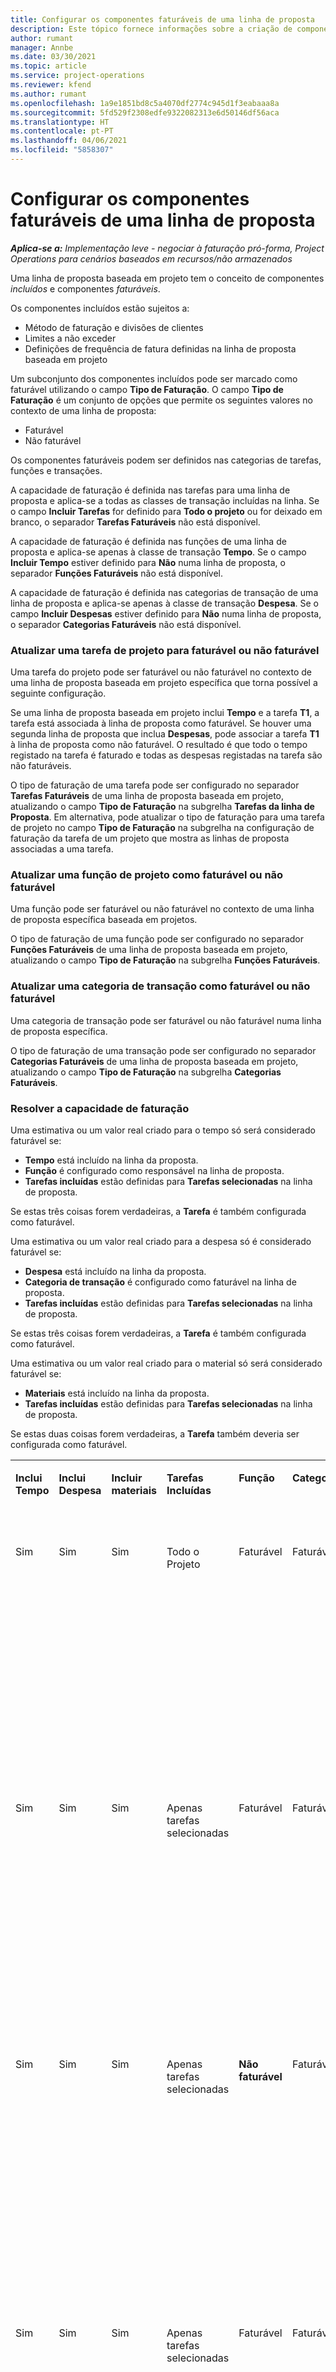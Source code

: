 ```yaml
---
title: Configurar os componentes faturáveis de uma linha de proposta
description: Este tópico fornece informações sobre a criação de componentes faturáveis e não faturáveis numa linha de proposta baseada em projetos.
author: rumant
manager: Annbe
ms.date: 03/30/2021
ms.topic: article
ms.service: project-operations
ms.reviewer: kfend
ms.author: rumant
ms.openlocfilehash: 1a9e1851bd8c5a4070df2774c945d1f3eabaaa8a
ms.sourcegitcommit: 5fd529f2308edfe9322082313e6d50146df56aca
ms.translationtype: HT
ms.contentlocale: pt-PT
ms.lasthandoff: 04/06/2021
ms.locfileid: "5858307"
---
```

# <a name="configure-the-chargeable-components-of-a-quote-line"></a>Configurar os componentes faturáveis de uma linha de proposta 

_**Aplica-se a:** Implementação leve - negociar à faturação pró-forma, Project Operations para cenários baseados em recursos/não armazenados_

Uma linha de proposta baseada em projeto tem o conceito de componentes *incluídos* e componentes *faturáveis*.

Os componentes incluídos estão sujeitos a:

  - Método de faturação e divisões de clientes
  - Limites a não exceder 
  - Definições de frequência de fatura definidas na linha de proposta baseada em projeto

Um subconjunto dos componentes incluídos pode ser marcado como faturável utilizando o campo **Tipo de Faturação**. O campo **Tipo de Faturação** é um conjunto de opções que permite os seguintes valores no contexto de uma linha de proposta:

  - Faturável
  - Não faturável

Os componentes faturáveis podem ser definidos nas categorias de tarefas, funções e transações.

A capacidade de faturação é definida nas tarefas para uma linha de proposta e aplica-se a todas as classes de transação incluídas na linha. Se o campo **Incluir Tarefas** for definido para **Todo o projeto** ou for deixado em branco, o separador **Tarefas Faturáveis** não está disponível.

A capacidade de faturação é definida nas funções de uma linha de proposta e aplica-se apenas à classe de transação **Tempo**. Se o campo **Incluir Tempo** estiver definido para **Não** numa linha de proposta, o separador **Funções Faturáveis** não está disponível.

A capacidade de faturação é definida nas categorias de transação de uma linha de proposta e aplica-se apenas à classe de transação **Despesa**. Se o campo **Incluir Despesas** estiver definido para **Não** numa linha de proposta, o separador **Categorias Faturáveis** não está disponível.

### <a name="update-a-project-task-to-be-chargeable-or-non-chargeable"></a>Atualizar uma tarefa de projeto para faturável ou não faturável

Uma tarefa do projeto pode ser faturável ou não faturável no contexto de uma linha de proposta baseada em projeto específica que torna possível a seguinte configuração.

Se uma linha de proposta baseada em projeto inclui **Tempo** e a tarefa **T1**, a tarefa está associada à linha de proposta como faturável. Se houver uma segunda linha de proposta que inclua **Despesas**, pode associar a tarefa **T1** à linha de proposta como não faturável. O resultado é que todo o tempo registado na tarefa é faturado e todas as despesas registadas na tarefa são não faturáveis.

O tipo de faturação de uma tarefa pode ser configurado no separador **Tarefas Faturáveis** de uma linha de proposta baseada em projeto, atualizando o campo **Tipo de Faturação** na subgrelha **Tarefas da linha de Proposta**. Em alternativa, pode atualizar o tipo de faturação para uma tarefa de projeto no campo **Tipo de Faturação** na subgrelha na configuração de faturação da tarefa de um projeto que mostra as linhas de proposta associadas a uma tarefa.

### <a name="update-a-role-to-be-chargeable-or-non-chargeable"></a>Atualizar uma função de projeto como faturável ou não faturável

Uma função pode ser faturável ou não faturável no contexto de uma linha de proposta específica baseada em projetos.

O tipo de faturação de uma função pode ser configurado no separador **Funções Faturáveis** de uma linha de proposta baseada em projeto, atualizando o campo **Tipo de Faturação** na subgrelha **Funções Faturáveis**.

### <a name="update-a-transaction-category-to-be-chargeable-or-non-chargeable"></a>Atualizar uma categoria de transação como faturável ou não faturável

Uma categoria de transação pode ser faturável ou não faturável numa linha de proposta específica.

O tipo de faturação de uma transação pode ser configurado no separador **Categorias Faturáveis** de uma linha de proposta baseada em projeto, atualizando o campo **Tipo de Faturação** na subgrelha **Categorias Faturáveis**.

### <a name="resolve-chargeability"></a>Resolver a capacidade de faturação
Uma estimativa ou um valor real criado para o tempo só será considerado faturável se:

   - **Tempo** está incluído na linha da proposta.
   - **Função** é configurado como responsável na linha de proposta.
   - **Tarefas incluídas** estão definidas para **Tarefas selecionadas** na linha de proposta. 

Se estas três coisas forem verdadeiras, a **Tarefa** é também configurada como faturável. 

Uma estimativa ou um valor real criado para a despesa só é considerado faturável se: 

   - **Despesa** está incluído na linha da proposta.
   - **Categoria de transação** é configurado como faturável na linha de proposta.
   - **Tarefas incluídas** estão definidas para **Tarefas selecionadas** na linha de proposta.

Se estas três coisas forem verdadeiras, a **Tarefa** é também configurada como faturável. 

Uma estimativa ou um valor real criado para o material só será considerado faturável se:

   - **Materiais** está incluído na linha da proposta.
   - **Tarefas incluídas** estão definidas para **Tarefas selecionadas** na linha de proposta.

Se estas duas coisas forem verdadeiras, a **Tarefa** também deveria ser configurada como faturável. 


<table border="0" cellspacing="0" cellpadding="0">
    <tbody>
        <tr>
            <td width="70" valign="top">
                <p>
                    <strong>Inclui Tempo</strong>
                </p>
            </td>
            <td width="78" valign="top">
                <p>
                    <strong>Inclui Despesa</strong>
                    <strong></strong>
                </p>
            </td>
            <td width="63" valign="top">
                <p>
                    <strong>Incluir materiais</strong>
                    <strong></strong>
                </p>
            </td>
            <td width="75" valign="top">
                <p>
                    <strong>Tarefas Incluídas</strong>
                    <strong></strong>
                </p>
            </td>
            <td width="65" valign="top">
                <p>
                    <strong>Função</strong>
                    <strong></strong>
                </p>
            </td>
            <td width="70" valign="top">
                <p>
                    <strong>Categoria</strong>
                    <strong></strong>
                </p>
            </td>
            <td width="65" valign="top">
                <p>
                    <strong>Tarefa</strong>
                    <strong></strong>
                </p>
            </td>
            <td width="350" valign="top">
                <p>
                    <strong>Impacto da possível faturação</strong>
                </p>
            </td>
        </tr>
        <tr>
            <td width="70" valign="top">
                <p>
Sim </p>
            </td>
            <td width="78" valign="top">
                <p>
Sim </p>
            </td>
            <td width="63" valign="top">
                <p>
Sim </p>
            </td>
            <td width="75" valign="top">
                <p>
Todo o Projeto </p>
            </td>
            <td width="65" valign="top">
                <p>
Faturável </p>
            </td>
            <td width="70" valign="top">
                <p>
Faturável </p>
            </td>
            <td width="65" valign="top">
                <p>
Não pode ser definido </p>
            </td>
            <td width="350" valign="top">
                <p>
Faturação num valor real de tempo: Faturável </p>
                <p>
Tipo de faturação em valor real de despesas: Faturável </p>
                <p>
Tipo de faturação em valor real de material: Faturável </p>
            </td>
        </tr>
        <tr>
            <td width="70" valign="top">
                <p>
Sim </p>
            </td>
            <td width="78" valign="top">
                <p>
Sim </p>
            </td>
            <td width="63" valign="top">
                <p>
Sim </p>
            </td>
            <td width="75" valign="top">
                <p>
Apenas tarefas selecionadas </p>
            </td>
            <td width="65" valign="top">
                <p>
Faturável </p>
            </td>
            <td width="70" valign="top">
                <p>
Faturável </p>
            </td>
            <td width="65" valign="top">
                <p>
Faturável </p>
            </td>
            <td width="350" valign="top">
                <p>
Faturação num valor real de tempo: Faturável </p>
                <p>
Tipo de faturação em valor real de despesas: Faturável </p>
                <p>
Tipo de faturação em valor real de material: Faturável </p>
            </td>
        </tr>
        <tr>
            <td width="70" valign="top">
                <p>
Sim </p>
            </td>
            <td width="78" valign="top">
                <p>
Sim </p>
            </td>
            <td width="63" valign="top">
                <p>
Sim </p>
            </td>
            <td width="75" valign="top">
                <p>
Apenas tarefas selecionadas </p>
            </td>
            <td width="65" valign="top">
                <p>
                    <strong>Não faturável</strong>
                </p>
            </td>
            <td width="70" valign="top">
                <p>
Faturável </p>
            </td>
            <td width="65" valign="top">
                <p>
Faturável </p>
            </td>
            <td width="350" valign="top">
                <p>
Faturação num valor real de tempo: <strong>Não faturável</strong>
                </p>
                <p>
Tipo de faturação em valor real de despesas: Faturável </p>
                <p>
Tipo de faturação em valor real de material: Faturável </p>
            </td>
        </tr>
        <tr>
            <td width="70" valign="top">
                <p>
Sim </p>
            </td>
            <td width="78" valign="top">
                <p>
Sim </p>
            </td>
            <td width="63" valign="top">
                <p>
Sim </p>
            </td>
            <td width="75" valign="top">
                <p>
Apenas tarefas selecionadas </p>
            </td>
            <td width="65" valign="top">
                <p>
Faturável </p>
            </td>
            <td width="70" valign="top">
                <p>
Faturável </p>
            </td>
            <td width="65" valign="top">
                <p>
                    <strong>Não faturável</strong>
                </p>
            </td>
            <td width="350" valign="top">
                <p>
Faturação num valor real de tempo: <strong>Não faturável</strong>
                </p>
                <p>
Tipo de faturação em valor real de despesas: <strong>Não faturável</strong>
                </p>
                <p>
Tipo de faturação em valor real de material: <strong>Não faturável</strong>
                </p>
            </td>
        </tr>
        <tr>
            <td width="70" valign="top">
                <p>
Sim </p>
            </td>
            <td width="78" valign="top">
                <p>
Sim </p>
            </td>
            <td width="63" valign="top">
                <p>
Sim </p>
            </td>
            <td width="75" valign="top">
                <p>
Apenas tarefas selecionadas </p>
            </td>
            <td width="65" valign="top">
                <p>
                    <strong>Não faturável</strong>
                </p>
            </td>
            <td width="70" valign="top">
                <p>
Faturável </p>
            </td>
            <td width="65" valign="top">
                <p>
                    <strong>Não faturável</strong>
                </p>
            </td>
            <td width="350" valign="top">
                <p>
Faturação num valor real de tempo: <strong>Não faturável</strong>
                </p>
                <p>
Tipo de faturação em valor real de despesas: <strong>Não faturável</strong>
                </p>
                <p>
Tipo de faturação em valor real de material: <strong> Não faturável</strong>
                </p>
            </td>
        </tr>
        <tr>
            <td width="70" valign="top">
                <p>
Sim </p>
            </td>
            <td width="78" valign="top">
                <p>
Sim </p>
            </td>
            <td width="63" valign="top">
                <p>
Sim </p>
            </td>
            <td width="75" valign="top">
                <p>
Apenas tarefas selecionadas </p>
            </td>
            <td width="65" valign="top">
                <p>
                    <strong>Não faturável</strong>
                </p>
            </td>
            <td width="70" valign="top">
                <p>
                    <strong>Não faturável</strong>
                </p>
            </td>
            <td width="65" valign="top">
                <p>
Faturável </p>
            </td>
            <td width="350" valign="top">
                <p>
Faturação num valor real de tempo: <strong>Não faturável</strong>
                </p>
                <p>
Tipo de faturação em valor real de despesas: <strong> Não faturável</strong>
                </p>
                <p>
Tipo de faturação em valor real de material: Faturável </p>
            </td>
        </tr>
        <tr>
            <td width="70" valign="top">
                <p>
                    <strong>No</strong>
                </p>
            </td>
            <td width="78" valign="top">
                <p>
Sim </p>
            </td>
            <td width="63" valign="top">
                <p>
Sim </p>
            </td>
            <td width="75" valign="top">
                <p>
Todo o Projeto </p>
            </td>
            <td width="65" valign="top">
                <p>
Não pode ser definido </p>
            </td>
            <td width="70" valign="top">
                <p>
                    <strong>Faturável</strong>
                </p>
            </td>
            <td width="65" valign="top">
                <p>
Não pode ser definido </p>
            </td>
            <td width="350" valign="top">
                <p>
Faturação num valor real de tempo: <strong>Não disponível</strong>
                </p>
                <p>
Tipo de faturação em valor real de despesas: Faturável </p>
                <p>
Tipo de faturação em valor real de material: Faturável </p>
            </td>
        </tr>
        <tr>
            <td width="70" valign="top">
                <p>
                    <strong>No</strong>
                </p>
            </td>
            <td width="78" valign="top">
                <p>
Sim </p>
            </td>
            <td width="63" valign="top">
                <p>
Sim </p>
            </td>
            <td width="75" valign="top">
                <p>
Todo o Projeto </p>
            </td>
            <td width="65" valign="top">
                <p>
Não pode ser definido </p>
            </td>
            <td width="70" valign="top">
                <p>
                    <strong>Não faturável</strong>
                </p>
            </td>
            <td width="65" valign="top">
                <p>
Não pode ser definido </p>
            </td>
            <td width="350" valign="top">
                <p>
Faturação num valor real de tempo: <strong>Não disponível</strong>
                </p>
                <p>
Tipo de faturação em valor real de despesas: <strong> Não faturável</strong>
                </p>
                <p>
Tipo de faturação em valor real de material: Faturável </p>
            </td>
        </tr>
        <tr>
            <td width="70" valign="top">
                <p>
Sim </p>
            </td>
            <td width="78" valign="top">
                <p>
                    <strong>No</strong>
                </p>
            </td>
            <td width="63" valign="top">
                <p>
Sim </p>
            </td>
            <td width="75" valign="top">
                <p>
Todo o Projeto </p>
            </td>
            <td width="65" valign="top">
                <p>
Faturável </p>
            </td>
            <td width="70" valign="top">
                <p>
Não pode ser definido </p>
            </td>
            <td width="65" valign="top">
                <p>
Não pode ser definido </p>
            </td>
            <td width="350" valign="top">
                <p>
Faturação num valor real de tempo: Faturável </p>
                <p>
Tipo de faturação em valor real de despesas:<strong> Não disponível</strong>
                </p>
                <p>
Tipo de faturação em valor real de material: Faturável </p>
            </td>
        </tr>
        <tr>
            <td width="70" valign="top">
                <p>
Sim </p>
            </td>
            <td width="78" valign="top">
                <p>
                    <strong>No</strong>
                </p>
            </td>
            <td width="63" valign="top">
                <p>
Sim </p>
            </td>
            <td width="75" valign="top">
                <p>
Todo o Projeto </p>
            </td>
            <td width="65" valign="top">
                <p>
                    <strong>Não faturável</strong>
                </p>
            </td>
            <td width="70" valign="top">
                <p>
Não pode ser definido </p>
            </td>
            <td width="65" valign="top">
                <p>
Não pode ser definido </p>
            </td>
            <td width="350" valign="top">
                <p>
Faturação num valor real de tempo: <strong>Não faturável </strong>
                </p>
                <p>
Tipo de faturação em valor real de despesas:<strong> Não disponível</strong>
                </p>
                <p>
Tipo de faturação em valor real de material: Faturável </p>
            </td>
        </tr>
        <tr>
            <td width="70" valign="top">
                <p>
Sim </p>
            </td>
            <td width="78" valign="top">
                <p>
Sim </p>
            </td>
            <td width="63" valign="top">
                <p>
                    <strong>No</strong>
                </p>
            </td>
            <td width="75" valign="top">
                <p>
Todo o Projeto </p>
            </td>
            <td width="65" valign="top">
                <p>
Faturável </p>
            </td>
            <td width="70" valign="top">
                <p>
Faturável </p>
            </td>
            <td width="65" valign="top">
                <p>
Não pode ser definido </p>
            </td>
            <td width="350" valign="top">
                <p>
Faturação num valor real de tempo: Faturável </p>
                <p>
Tipo de faturação em valor real de despesas: Faturável </p>
                <p>
Tipo de faturação em valor real de material: <strong> Não disponível</strong>
                </p>
            </td>
        </tr>
        <tr>
            <td width="70" valign="top">
                <p>
Sim </p>
            </td>
            <td width="78" valign="top">
                <p>
Sim </p>
            </td>
            <td width="63" valign="top">
                <p>
                    <strong>No</strong>
                </p>
            </td>
            <td width="75" valign="top">
                <p>
Todo o Projeto </p>
            </td>
            <td width="65" valign="top">
                <p>
                    <strong>Não faturável</strong>
                </p>
            </td>
            <td width="70" valign="top">
                <p>
                    <strong>Não faturável</strong>
                </p>
            </td>
            <td width="65" valign="top">
                <p>
Não pode ser definido </p>
            </td>
            <td width="350" valign="top">
                <p>
Faturação num valor real de tempo: <strong>Não faturável </strong>
                </p>
                <p>
Tipo de faturação em valor real de despesas:<strong> Não faturável </strong>
                </p>
                <p>
Tipo de faturação em valor real de material:<strong> Não disponível</strong>
                </p>
            </td>
        </tr>
    </tbody>
</table>



[!INCLUDE[footer-include](../../includes/footer-banner.md)]
